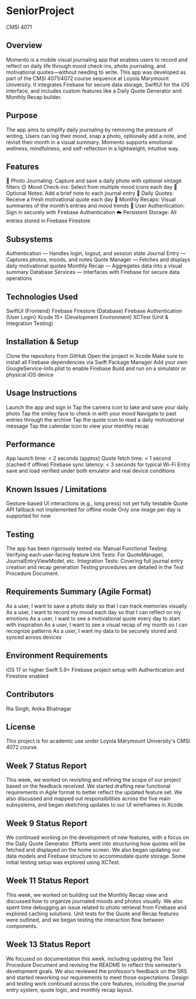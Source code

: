 # SeniorProject
CMSI 4071

## Overview

Momento is a mobile visual journaling app that enables users to record and reflect on daily life through mood check-ins, photo journaling, and motivational quotes—without needing to write. This app was developed as part of the CMSI 4071/4072 course sequence at Loyola Marymount University. It integrates Firebase for secure data storage, SwiftUI for the iOS interface, and includes custom features like a Daily Quote Generator and Monthly Recap builder.

## Purpose

The app aims to simplify daily journaling by removing the pressure of writing. Users can log their mood, snap a photo, optionally add a note, and revisit their month in a visual summary. Momento supports emotional wellness, mindfulness, and self-reflection in a lightweight, intuitive way.

## Features

📸 Photo Journaling: Capture and save a daily photo with optional vintage filters
😌 Mood Check-ins: Select from multiple mood icons each day
📝 Optional Notes: Add a brief note to each journal entry
🧠 Daily Quotes: Receive a fresh motivational quote each day
📆 Monthly Recaps: Visual summaries of the month’s entries and mood trends
🔐 User Authentication: Sign in securely with Firebase Authentication
☁️ Persistent Storage: All entries stored in Firebase Firestore

## Subsystems

Authentication — Handles login, logout, and session state
Journal Entry — Captures photos, moods, and notes
Quote Manager — Fetches and displays daily motivational quotes
Monthly Recap — Aggregates data into a visual summary
Database Services — Interfaces with Firebase for secure data operations

## Technologies Used

SwiftUI (Frontend)
Firebase Firestore (Database)
Firebase Authentication (User Login)
Xcode 15+ (Development Environment)
XCTest (Unit & Integration Testing)

## Installation & Setup

Clone the repository from GitHub
Open the project in Xcode
Make sure to install all Firebase dependencies via Swift Package Manager
Add your own GoogleService-Info.plist to enable Firebase
Build and run on a simulator or physical iOS device

## Usage Instructions

Launch the app and sign in
Tap the camera icon to take and save your daily photo
Tap the smiley face to check in with your mood
Navigate to past entries through the archive
Tap the quote icon to read a daily motivational message
Tap the calendar icon to view your monthly recap

## Performance

App launch time: < 2 seconds (approx)
Quote fetch time: < 1 second (cached if offline)
Firebase sync latency: < 3 seconds for typical Wi-Fi
Entry save and load verified under both emulator and real device conditions

## Known Issues / Limitations

Gesture-based UI interactions (e.g., long press) not yet fully testable
Quote API fallback not implemented for offline mode
Only one image per day is supported for now

## Testing

The app has been rigorously tested via:
Manual Functional Testing: Verifying each user-facing feature
Unit Tests: For QuoteManager, JournalEntryViewModel, etc.
Integration Tests: Covering full journal entry creation and recap generation
Testing procedures are detailed in the Test Procedure Document.

## Requirements Summary (Agile Format)

As a user, I want to save a photo daily so that I can track memories visually
As a user, I want to record my mood each day so that I can reflect on my emotions
As a user, I want to see a motivational quote every day to start with inspiration
As a user, I want to see a visual recap of my month so I can recognize patterns
As a user, I want my data to be securely stored and synced across devices

## Environment Requirements

iOS 17 or higher
Swift 5.9+
Firebase project setup with Authentication and Firestore enabled

## Contributors

Ria Singh, Anika Bhatnagar

## License

This project is for academic use under Loyola Marymount University's CMSI 4072 course.

## Week 7 Status Report
This week, we worked on revisiting and refining the scope of our project based on the feedback received. We started drafting new functional requirements in Agile format to better reflect the updated feature set. We also discussed and mapped out responsibilities across the five main subsystems, and began sketching updates to our UI wireframes in Xcode.

## Week 9 Status Report
We continued working on the development of new features, with a focus on the Daily Quote Generator. Efforts went into structuring how quotes will be fetched and displayed on the home screen. We also began updating our data models and Firebase structure to accommodate quote storage. Some initial testing setup was explored using XCTest.

## Week 11 Status Report
This week, we worked on building out the Monthly Recap view and discussed how to organize journaled moods and photos visually. We also spent time debugging an issue related to photo retrieval from Firebase and explored caching solutions. Unit tests for the Quote and Recap features were outlined, and we began testing the interaction flow between components.

## Week 13 Status Report
We focused on documentation this week, including updating the Test Procedure Document and revising the README to reflect this semester’s development goals. We also reviewed the professor’s feedback on the SRS and started reworking our requirements to meet those expectations. Design and testing work continued across the core features, including the journal entry system, quote logic, and monthly recap layout.



